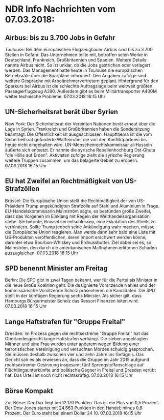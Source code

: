 # NDR Info Nachrichten vom 07.03.2018:


## Airbus: bis zu 3.700 Jobs in Gefahr
Toulouse: Bei dem europäischen Flugzeugbauer Airbus sind bis zu 3.700 Stellen in Gefahr. Das Unternehmen teilte mit, betroffen seien Werke in Deutschland, Frankreich, Großbritannien und Spanien. Weitere Details nannte Airbus nicht. So ist unklar, ob die Jobs gestrichen oder verlagert werden. Das Management hatte heute in Toulouse die europäischen Betriebsräte über die Sparpläne informiert. Den Angaben zufolge sind weitere Gespräche mit Arbeitnehmervertretern geplant. Hintergrund für den Sparkurs bei Airbus ist die schlechte Auftragslage beim weltweit größten Passagierflugzeug A380. Außerdem gibt es beim Militärtransporter A400M weiter technische Probleme. 07.03.2018 16:15 Uhr 

## UN-Sicherheitsrat berät über Syrien
New York: Der Sicherheitsrat der Vereinten Nationen berät erneut über die Lage in Syrien. Frankreich und Großbritannien haben die Sondersitzung beantragt. Die Öffentlichkeit ist ausgeschlossen. Hauptthema ist die vom Sicherheitsrat geforderte Waffenruhe, die von den Konfliktparteien bis heute nicht eingehalten wird. UN-Menschenrechtskommissar al-Hussein äußerte sich entsetzt. Er nannte die syrische Rebellenhochburg Ost-Ghuta "die Hölle auf Erden". Aktivisten zufolge zieht die syrische Regierung weitere Truppen zusammen, um das belagerte Gebiet zu erobern. 07.03.2018 16:15 Uhr 

## EU hat  Zweifel an Rechtmäßigkeit von US-Strafzöllen
Brüssel: Die Europäische Union stellt die Rechtmäßigkeit der von US-Präsident Trump angekündigten Strafzölle auf Stahl und Aluminium in Frage. EU-Handelskommissarin Malmström sagte, es bestünden große Zweifel, dass das Vorgehen im Einklang mit Regeln der Welthandelsorganisation stehe. Sie betonte, Brüssel sei entschlossen, eine Eskalation des Streits zu verhindern. Sollte Trump jedoch seine Ankündigung wahr machen, müsse die Europäische Union reagieren. Man werde dann sehr bald eine Liste mit US-Produkten veröffentlichen, deren Import erschwert werden könne, darunter etwa Bourbon-Whiskey und Erdnussbutter. Ziel dabei sei es, so Malmström, den durch die amerikanischen Maßnahmen erlittenen Schaden auszugleichen. 07.03.2018 16:15 Uhr 

## SPD benennt Minister am Freitag
Berlin: Die SPD gibt in zwei Tagen bekannt, wer für die Partei als Minister in die neue Große Koalition geht. Die designierte Vorsitzende Nahles und der kommissarische Vorsitzende Scholz präsentieren die Kandidaten. Die SPD stellt in der künftigen Regierung sechs Minister. Als sicher gilt, dass Hamburgs Bürgermeister Scholz das Ressort Finanzen leiten wird. 07.03.2018 16:15 Uhr 

## Lange Haftstrafen für "Gruppe Freital"
Dresden: Im Prozess gegen die rechtsextreme "Gruppe Freital" hat das Oberlandesgericht lange Haftstrafen verhängt. Die sieben angeklagten Männer und eine Frau wurden unter anderem wegen Bildung einer terroristischen Vereinigung und versuchten Mordes schuldig gesprochen. Sie müssen deshalb zwischen vier und zehn Jahre ins Gefägnis. Das Gericht sah es als erwiesen an, dass die Gruppe im Jahr 2015 aufgrund rechtsextremer Gesinnung insgesamt fünf Sprengstoffanschläge auf Flüchtlingsunterkünfte und politische Gegner in Freital und Dresden verübt hat. Das Urteil ist noch nicht rechtskräftig. 07.03.2018 16:15 Uhr 

## Börse Kompakt
Zur Börse: Der Dax liegt bei 12.170 Punkten. Das ist ein Plus  von 0,5 Prozent. Der Dow Jones startet mit 24.663 Punkten in den Handel; minus 0,8 Prozent. Der Euro steht bei einem Dollar 24 10. 07.03.2018 16:15 Uhr 

